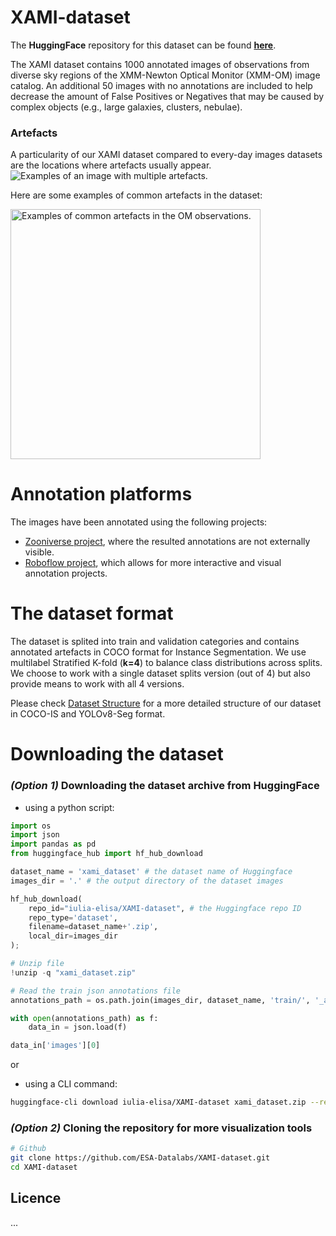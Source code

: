 # XAMI-dataset

The **HuggingFace** repository for this dataset can be found **[here](https://huggingface.co/datasets/iulia-elisa/XAMI-dataset)**. 


The XAMI dataset contains 1000 annotated images of observations from diverse sky regions of the XMM-Newton Optical Monitor (XMM-OM) image catalog. An additional 50 images with no annotations are included to help decrease the amount of False Positives or Negatives that may be caused by complex objects (e.g., large galaxies, clusters, nebulae).

### Artefacts

A particularity of our XAMI dataset compared to every-day images datasets are the locations where artefacts usually appear. 
<img src="https://huggingface.co/datasets/iulia-elisa/XAMI-dataset/resolve/main/plots/artefact_distributions.png" alt="Examples of an image with multiple artefacts." />

Here are some examples of common artefacts in the dataset:

<img src="https://huggingface.co/datasets/iulia-elisa/XAMI-dataset/resolve/main/plots/artefacts_examples.png" alt="Examples of common artefacts in the OM observations." width="400"/>

# Annotation platforms

The images have been annotated using the following projects:

- [Zooniverse project](https://www.zooniverse.org/projects/ori-j/ai-for-artefacts-in-sky-images), where the resulted annotations are not externally visible. 
- [Roboflow project](https://universe.roboflow.com/iuliaelisa/xmm_om_artefacts_512/), which allows for more interactive and visual annotation projects. 

# The dataset format
The dataset is splited into train and validation categories and contains annotated artefacts in COCO format for Instance Segmentation. We use multilabel Stratified K-fold (**k=4**) to balance class distributions across splits. We choose to work with a single dataset splits version (out of 4) but also provide means to work with all 4 versions. 

Please check [Dataset Structure](Datasets-Structure.md) for a more detailed structure of our dataset in COCO-IS and YOLOv8-Seg format.

# Downloading the dataset

### *(Option 1)* Downloading the dataset **archive** from HuggingFace

- using a python script:

```python
import os
import json
import pandas as pd
from huggingface_hub import hf_hub_download

dataset_name = 'xami_dataset' # the dataset name of Huggingface
images_dir = '.' # the output directory of the dataset images

hf_hub_download(
    repo_id="iulia-elisa/XAMI-dataset", # the Huggingface repo ID
    repo_type='dataset', 
    filename=dataset_name+'.zip', 
    local_dir=images_dir
);

# Unzip file
!unzip -q "xami_dataset.zip" 

# Read the train json annotations file
annotations_path = os.path.join(images_dir, dataset_name, 'train/', '_annotations.coco.json')

with open(annotations_path) as f:
    data_in = json.load(f)

data_in['images'][0]
```
or

- using a CLI command:
```bash
huggingface-cli download iulia-elisa/XAMI-dataset xami_dataset.zip --repo-type dataset --local-dir '/path/to/local/dataset/dir'

```

### *(Option 2)* Cloning the repository for more visualization tools

```bash
# Github
git clone https://github.com/ESA-Datalabs/XAMI-dataset.git
cd XAMI-dataset
```
<!-- 
# Dataset Split with SKF (Optional)

- The below method allows for dataset splitting, using the pre-generated splits in CSV files. This step is useful when training multiple dataset splits versions to gain mor generalised view on metrics. 
```python
import utils

# run multilabel SKF split with the standard k=4
csv_files = ['mskf_0.csv', 'mskf_1.csv', 'mskf_2.csv', 'mskf_3.csv'] 

for idx, csv_file in enumerate(csv_files):
    mskf = pd.read_csv(csv_file)
    utils.create_directories_and_copy_files(images_dir, data_in, mskf, idx)
``` -->

## Licence 
...

